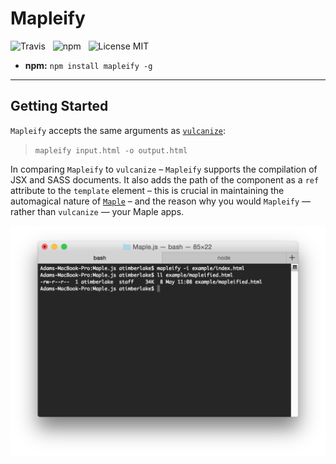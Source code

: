 # Mapleify

![Travis](http://img.shields.io/travis/Wildhoney/Mapleify.svg?style=flat)
&nbsp;
![npm](http://img.shields.io/npm/v/mapleify.svg?style=flat)
&nbsp;
![License MIT](http://img.shields.io/badge/License-MIT-lightgrey.svg?style=flat)

* **npm:** `npm install mapleify -g`

---

## Getting Started

`Mapleify` accepts the same arguments as [`vulcanize`](https://github.com/polymer/vulcanize):

> `mapleify input.html -o output.html`

In comparing `Mapleify` to `vulcanize` &ndash; `Mapleify` supports the compilation of JSX and SASS documents. It also adds the path of the component as a `ref` attribute to the `template` element &ndash; this is crucial in maintaining the automagical nature of [`Maple`](https://github.com/Wildhoney/Maple.js) &ndash; and the reason why you would `Mapleify` &mdash; rather than `vulcanize` &mdash; your Maple apps.

![Screenshot](media/Screenshot%231.png)

